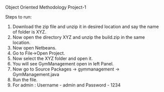Object Oriented Methodology Project-1

Steps to run:

1. Download the zip file and unzip it in desired location and say the name of folder is XYZ.
2. Now open the directory XYZ and unzip the build.zip in the same location.
3. Now open Netbeans.
4. Go to File->Open Project.
5. Now select the XYZ folder and open it.
6. You will see GymManagement open in left Panel.
7. Now go to Source Packages -> gymmanagement -> GymManagement.java
8. Run the file.
9. For admin : Username - admin and Password - 1234
